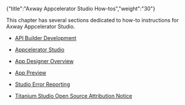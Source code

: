 {"title":"Axway Appcelerator Studio How-tos","weight":"30"}

This chapter has several sections dedicated to how-to instructions for Axway Appcelerator Studio.

* [API Builder Development](/docs/appc/Axway_Appcelerator_Studio/Axway_Appcelerator_Studio_How-tos/API_Builder_Development/)

* [Appcelerator Studio](/docs/appc/Axway_Appcelerator_Studio/Axway_Appcelerator_Studio_How-tos/Appcelerator_Studio/)

* [App Designer Overview](/docs/appc/Axway_Appcelerator_Studio/Axway_Appcelerator_Studio_How-tos/App_Designer_Overview/)

* [App Preview](/docs/appc/Axway_Appcelerator_Studio/Axway_Appcelerator_Studio_How-tos/App_Preview/)

* [Studio Error Reporting](/docs/appc/Axway_Appcelerator_Studio/Axway_Appcelerator_Studio_How-tos/Studio_Error_Reporting/)

* [Titanium Studio Open Source Attribution Notice](/docs/appc/Axway_Appcelerator_Studio/Axway_Appcelerator_Studio_How-tos/Titanium_Studio_Open_Source_Attribution_Notice/)
